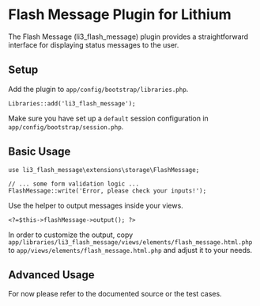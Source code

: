 # Flash Message Plugin for Lithium

The Flash Message (li3_flash_message) plugin provides a straightforward interface for displaying status messages to the user.


## Setup

Add the plugin to `app/config/bootstrap/libraries.php`.

	Libraries::add('li3_flash_message');

Make sure you have set up a `default` session configuration in `app/config/bootstrap/session.php`.

## Basic Usage

	use li3_flash_message\extensions\storage\FlashMessage;
	
	// ... some form validation logic ...
	FlashMessage::write('Error, please check your inputs!');

Use the helper to output messages inside your views.

	<?=$this->flashMessage->output(); ?>

In order to customize the output, copy `app/libraries/li3_flash_message/views/elements/flash_message.html.php` to `app/views/elements/flash_message.html.php` and adjust it to your needs.

## Advanced Usage

For now please refer to the documented source or the test cases.